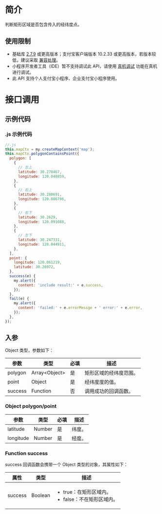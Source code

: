 # 简介

判断矩形区域是否包含传入的经纬度点。

## 使用限制

- 基础库 [2.7.9](https://opendocs.alipay.com/mini/framework/lib-upgrade-v2) 或更高版本；支付宝客户端版本 10.2.33 或更高版本，若版本较低，建议采取 [兼容处理](https://opendocs.alipay.com/mini/framework/compatibility)。
- 小程序开发者工具（IDE）暂不支持调试此 API，请使用 [真机调试](https://opendocs.alipay.com/mini/ide/remote-debug) 功能在真机进行调试。
- 此 API 支持个人支付宝小程序、企业支付宝小程序使用。

# 接口调用

## 示例代码

### .js 示例代码

```javascript
//.js
this.mapCtx = my.createMapContext('map');
this.mapCtx.polygonContainsPoint({
  polygon: [
    {
      // 左上
      latitude: 30.278467,
      longitude: 120.048859,
    },
    {
      // 右上
      latitude: 30.280691,
      longitude: 120.086796,
    },
    {
      // 右下
      latitude: 30.2629,
      longitude: 120.091088,
    },
    {
      // 左下
      latitude: 30.247331,
      longitude: 120.044911,
    },
  ],
  point: {
    longitude: 120.061219,
    latitude: 30.26972,
  },
  success(e) {
    my.alert({
      content: 'include result:' + e.success,
    });
  },
  fail(e) {
    my.alert({
      content: 'failed:' + e.errorMessge + ' error:' + e.error,
    });
  },
});
```

## 入参

Object 类型，参数如下：

| **参数** | **类型**        | **必填** | **描述**               |
| -------- | --------------- | -------- | ---------------------- |
| polygon  | Array\<Object\> | 是       | 矩形区域的经纬度范围。 |
| point    | Object          | 是       | 经纬度度的值。         |
| success  | Function        | 否       | 调用成功的回调函数。   |

### Object polygon/point

| **参数**  | **类型** | **必填** | **描述** |
| --------- | -------- | -------- | -------- |
| latitude  | Number   | 是       | 纬度。   |
| longitude | Number   | 是       | 经度。   |

### Function success

success 回调函数会携带一个 Object 类型的对象，其属性如下：

| **属性** | **类型** | **描述** |
| --- | --- | --- |
| success | Boolean | <ul><li>true：在矩形区域内。</li><li>false：不在矩形区域内。</li></ul> |
